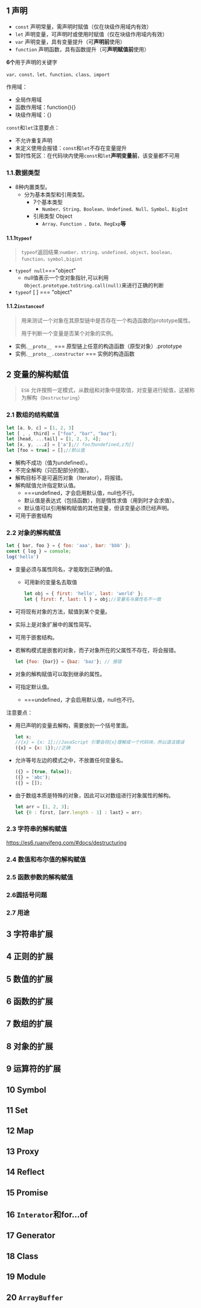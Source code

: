 ## 1  声明

- `const` 声明常量，需声明时赋值（仅在块级作用域内有效）
- `let` 声明变量，可声明时或使用时赋值（仅在块级作用域内有效）
- `var` 声明变量，具有变量提升（可**声明前**使用）
- `function` 声明函数，具有函数提升（可**声明赋值前**使用）

**6个**用于声明的关键字

`var、const、let、function、class、import`

作用域：

- 全局作用域
- 函数作用域：function(){}
- 块级作用域：{}

`const`和`let`注意要点：

- 不允许重复声明
- 未定义使用会报错：`const`和`let`不存在变量提升
- 暂时性死区：在代码块内使用`const`和`let`**声明变量前**，该变量都不可用

### 1.1.数据类型

- 8种内置类型。
  - 分为基本类型和引用类型。
    - 7个基本类型
      - `Number、String、Boolean、Undefined、Null、Symbol、BigInt`
    - 引用类型 Object
      - `Array、Function 、Date、RegExp`**等**

#### 1.1.1`typeof `

>  `typeof`返回结果:`number，string，undefined，object，boolean，function，symbol,bigint`

- `typeof null`==="object" 
  - null值表示一个空对象指针,可以利用`Object.prototype.toString.call(null)`来进行正确的判断
- `typeof`  [ ] === "object"

#### 1.1.2`instanceof`

> 用来测试一个对象在其原型链中是否存在一个构造函数的prototype属性。
>
> 用于判断一个变量是否某个对象的实例。

- 实例.`__proto__ `=== 原型链上任意的构造函数（原型对象）.prototype
- 实例.`__proto__.constructor` === 实例的构造函数

## 2  变量的解构赋值

> `ES6` 允许按照一定模式，从数组和对象中提取值，对变量进行赋值，这被称为解构（`Destructuring`）

### 2.1 数组的结构赋值

```javascript
let [a, b, c] = [1, 2, 3]
let [ , , third] = ["foo", "bar", "baz"];
let [head, ...tail] = [1, 2, 3, 4];
let [x, y, ...z] = ['a'];// foo为undefined,z为[]
let [foo = true] = [];//默认值
```

- 解构不成功（值为undefined）。
- 不完全解构（只匹配部分的值）。
- 解构目标不是可遍历对象（Iterator），将报错。
- 解构赋值允许指定默认值。
  - ===undefined，才会启用默认值，null也不行。
  - 默认值是表达式（包括函数），则是惰性求值（用到时才会求值）。
  - 默认值可以引用解构赋值的其他变量，但该变量必须已经声明。
- 可用于嵌套结构

### 2.2 对象的解构赋值

```javascript
let { bar, foo } = { foo: 'aaa', bar: 'bbb' };
const { log } = console;
log('hello')
```

- 变量必须与属性同名，才能取到正确的值。

  - 可用新的变量名去取值

    ```javascript
    let obj = { first: 'hello', last: 'world' };
    let { first: f, last: l } = obj;//变量名与属性名不一致
    ```

- 可将现有对象的方法，赋值到某个变量。

- 实际上是对象扩展中的属性简写。

- 可用于嵌套结构。

- 若解构模式是嵌套的对象，而子对象所在的父属性不存在，将会报错。

  ```javascript
  let {foo: {bar}} = {baz: 'baz'}; // 报错
  ```

- 对象的解构赋值可以取到继承的属性。

- 可指定默认值。

  - ===undefined，才会启用默认值，null也不行。

注意要点：

- 用已声明的变量去解构，需要放到一个括号里面。

  ``` javascript
  let x;
  //{x} = {x: 1};//JavaScript 引擎会将{x}理解成一个代码块，所以语法错误
  ({x} = {x: 1});//正确
  ```

- 允许等号左边的模式之中，不放置任何变量名。

  ```javascript
  ({} = [true, false]);
  ({} = 'abc');
  ({} = []);
  ```

- 由于数组本质是特殊的对象，因此可以对数组进行对象属性的解构。

  ```javascript
  let arr = [1, 2, 3];
  let {0 : first, [arr.length - 1] : last} = arr;
  ```

### 2.3 字符串的解构赋值

https://es6.ruanyifeng.com/#docs/destructuring

### 2.4 数值和布尔值的解构赋值

### 2.5 函数参数的解构赋值

### 2.6圆括号问题

### 2.7 用途





## 3 字符串扩展

## 4 正则的扩展

## 5 数值的扩展

## 6 函数的扩展

## 7 数组的扩展

## 8 对象的扩展

## 9 运算符的扩展

## 10 Symbol

## 11 Set

## 12 Map

## 13 Proxy

## 14 Reflect

## 15 Promise

## 16 `Interator`和for...of

## 17 Generator

## 18 Class

## 19 Module

## 20 `ArrayBuffer`
